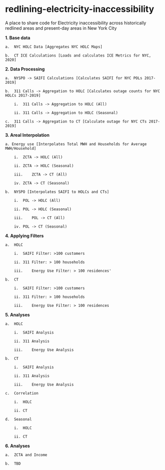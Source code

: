 # redlining-electricity-inaccessibility
A place to share code for Electricity inaccessibility across historically redlined areas and present-day areas in New York City

**1.	Base data**
   
	a.	NYC HOLC Data [Aggregates NYC HOLC Maps]

	b.  CT ICE Calculations [Loads and calculates ICE Metrics for NYC, 2020]
	
**2.	Data Processing**
   
	a.	NYSPO -> SAIFI Calculations [Calculates SAIFI for NYC POLs 2017-2019]
	
	b.	311 Calls -> Aggregation to HOLC [Calculates outage counts for NYC HOLCs 2017-2019]
	
    	i.	311 Calls -> Aggregation to HOLC (All)
		
    	ii.	311 Calls -> Aggregation to HOLC (Seasonal)
		
	c.	311 Calls -> Aggregation to CT [Calculate outage for NYC CTs 2017-2019]
	
**3.	Areal Interpolation**
   
	a. Energy use [Interpolates Total MWH and Households for Average MWH/Household]
	
    	i.	ZCTA -> HOLC (All)
		
    	ii.	ZCTA -> HOLC (Seasonal)
		
    	iii.	ZCTA -> CT (All)
		
    	iv.	ZCTA -> CT (Seasonal)
		
	b.	NYSPO [Interpolates SAIFI to HOLCs and CTs]
	
    	i.	POL -> HOLC (All)
		
    	ii.	POL -> HOLC (Seasonal)
		
    	iii.	POL -> CT (All)
		
    	iv.	POL -> CT (Seasonal)
		
**4.	Applying Filters**
   
	a.	HOLC
	
    	i.	SAIFI Filter: >100 customers 
		
    	ii.	311 Filter: > 100 households 
		
    	iii.	Energy Use Filter: > 100 residences'
		
	b.	CT
	
    	i.	SAIFI Filter: >100 customers 
		
    	ii.	311 Filter: > 100 households 
		
    	iii.	Energy Use Filter: > 100 residences
		
**5.	Analyses**
    
	a.	HOLC
	
    	i.	SAIFI Analysis 
		
    	ii.	311 Analysis 
		
    	iii.	Energy Use Analysis 
		
	b.	CT
	
    	i.	SAIFI Analysis 
		
    	ii.	311 Analysis 
		
    	iii.	Energy Use Analysis 
		
	c.	Correlation
	
    	i.	HOLC 
		
    	ii.	CT 
		
	d.	Seasonal
	
    	i.	HOLC 
		
    	ii.	CT
		
**6.	Analyses**
   
	a.	ZCTA and Income 
	
	b.	TBD
